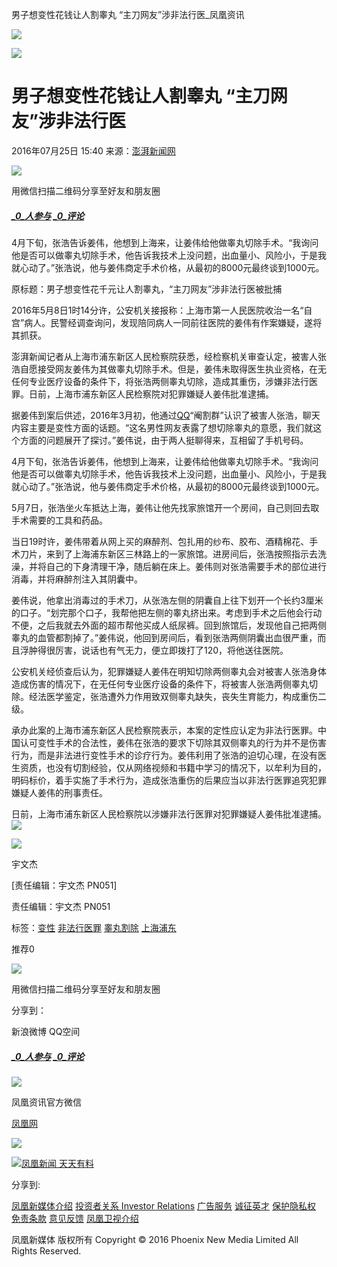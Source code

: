 男子想变性花钱让人割睾丸 “主刀网友”涉非法行医\_凤凰资讯

![](https://dolphin.deliver.ifeng.com/c?z=ifeng&la=0&si=2&ci=23&cg=22&c=29&or=232&l=728&bg=728&b=726&u=https://y0.ifengimg.com/34c4a1d78882290c/2012/0528/1x1.gif)

![](http://y3.ifengimg.com/a/2016/0414/ab605e5e0631dd6size71_w300_h300.jpg)

# 男子想变性花钱让人割睾丸 “主刀网友”涉非法行医

2016年07月25日 15:40 来源：[澎湃新闻网](http://www.thepaper.cn/newsDetail_forward_1503663)

![](//h2.ifengimg.com/0f56ee67a4c375c2/2013/1106/indeccode.png)

用微信扫描二维码分享至好友和朋友圈

##### [_0_人参与](http://gentie.ifeng.com/view.html?docUrl=http%3A%2F%2Fnews.ifeng.com%2Fa%2F20160725%2F49639782_0.shtml&docName=%E7%94%B7%E5%AD%90%E6%83%B3%E5%8F%98%E6%80%A7%E8%8A%B1%E9%92%B1%E8%AE%A9%E4%BA%BA%E5%89%B2%E7%9D%BE%E4%B8%B8%20%E2%80%9C%E4%B8%BB%E5%88%80%E7%BD%91%E5%8F%8B%E2%80%9D%E6%B6%89%E9%9D%9E%E6%B3%95%E8%A1%8C%E5%8C%BB&skey=0cb9f9) [_0_评论](http://gentie.ifeng.com/view.html?docUrl=http%3A%2F%2Fnews.ifeng.com%2Fa%2F20160725%2F49639782_0.shtml&docName=%E7%94%B7%E5%AD%90%E6%83%B3%E5%8F%98%E6%80%A7%E8%8A%B1%E9%92%B1%E8%AE%A9%E4%BA%BA%E5%89%B2%E7%9D%BE%E4%B8%B8%20%E2%80%9C%E4%B8%BB%E5%88%80%E7%BD%91%E5%8F%8B%E2%80%9D%E6%B6%89%E9%9D%9E%E6%B3%95%E8%A1%8C%E5%8C%BB&skey=0cb9f9)

4月下旬，张浩告诉姜伟，他想到上海来，让姜伟给他做睾丸切除手术。“我询问他是否可以做睾丸切除手术，他告诉我技术上没问题，出血量小、风险小，于是我就心动了。”张浩说，他与姜伟商定手术价格，从最初的8000元最终谈到1000元。

原标题：男子想变性花千元让人割睾丸，“主刀网友”涉非法行医被批捕

2016年5月8日1时14分许，公安机关接报称：上海市第一人民医院收治一名“自宫”病人。民警经调查询问，发现陪同病人一同前往医院的姜伟有作案嫌疑，遂将其抓获。

澎湃新闻记者从上海市浦东新区人民检察院获悉，经检察机关审查认定，被害人张浩自愿接受网友姜伟为其做睾丸切除手术。但是，姜伟未取得医生执业资格，在无任何专业医疗设备的条件下，将张浩两侧睾丸切除，造成其重伤，涉嫌非法行医罪。日前，上海市浦东新区人民检察院对犯罪嫌疑人姜伟批准逮捕。

据姜伟到案后供述，2016年3月初，他通过[QQ](http://car.auto.ifeng.com/series/1785)“阉割群”认识了被害人张浩，聊天内容主要是变性方面的话题。“这名男性网友表露了想切除睾丸的意愿，我们就这个方面的问题展开了探讨。”姜伟说，由于两人挺聊得来，互相留了手机号码。

4月下旬，张浩告诉姜伟，他想到上海来，让姜伟给他做睾丸切除手术。“我询问他是否可以做睾丸切除手术，他告诉我技术上没问题，出血量小、风险小，于是我就心动了。”张浩说，他与姜伟商定手术价格，从最初的8000元最终谈到1000元。

5月7日，张浩坐火车抵达上海，姜伟让他先找家旅馆开一个房间，自己则回去取手术需要的工具和药品。

当日19时许，姜伟带着从网上买的麻醉剂、包扎用的纱布、胶布、酒精棉花、手术刀片，来到了上海浦东新区三林路上的一家旅馆。进房间后，张浩按照指示去洗澡，并将自己的下身清理干净，随后躺在床上。姜伟则对张浩需要手术的部位进行消毒，并将麻醉剂注入其阴囊中。

姜伟说，他拿出消毒过的手术刀，从张浩左侧的阴囊自上往下划开一个长约3厘米的口子。“划完那个口子，我帮他把左侧的睾丸挤出来。考虑到手术之后他会行动不便，之后我就去外面的超市帮他买成人纸尿裤。回到旅馆后，发现他自己把两侧睾丸的血管都割掉了。”姜伟说，他回到房间后，看到张浩两侧阴囊出血很严重，而且浮肿得很厉害，说话也有气无力，便立即拨打了120，将他送往医院。

公安机关经侦查后认为，犯罪嫌疑人姜伟在明知切除两侧睾丸会对被害人张浩身体造成伤害的情况下，在无任何专业医疗设备的条件下，将被害人张浩两侧睾丸切除。经法医学鉴定，张浩遭外力作用致双侧睾丸缺失，丧失生育能力，构成重伤二级。

承办此案的上海市浦东新区人民检察院表示，本案的定性应认定为非法行医罪。中国认可变性手术的合法性，姜伟在张浩的要求下切除其双侧睾丸的行为并不是伤害行为，而是非法进行变性手术的诊疗行为。姜伟利用了张浩的迫切心理，在没有医生资质，也没有切割经验，仅从网络视频和书籍中学习的情况下，以牟利为目的，明码标价，着手实施了手术行为，造成张浩重伤的后果应当以非法行医罪追究犯罪嫌疑人姜伟的刑事责任。

日前，上海市浦东新区人民检察院以涉嫌非法行医罪对犯罪嫌疑人姜伟批准逮捕。[![](http://y2.ifengimg.com/a/2015/0708/icon_logo.gif)](http://www.ifeng.com/)

![](http://p2.ifengimg.com/a/2016_25/bb934eb0c484847_size29_w160_h214.jpg)

宇文杰

\[责任编辑：宇文杰 PN051\]

责任编辑：宇文杰 PN051

标签：[变性](http://search.ifeng.com/sofeng/search.action?c=1&q=%E5%8F%98%E6%80%A7) [非法行医罪](http://search.ifeng.com/sofeng/search.action?c=1&q=%E9%9D%9E%E6%B3%95%E8%A1%8C%E5%8C%BB%E7%BD%AA) [睾丸割除](http://search.ifeng.com/sofeng/search.action?c=1&q=%E7%9D%BE%E4%B8%B8%E5%89%B2%E9%99%A4) [上海浦东](http://search.ifeng.com/sofeng/search.action?c=1&q=%E4%B8%8A%E6%B5%B7%E6%B5%A6%E4%B8%9C)

推荐0

![](//h2.ifengimg.com/0f56ee67a4c375c2/2013/1106/indeccode.png)

用微信扫描二维码分享至好友和朋友圈

分享到：

新浪微博 QQ空间

##### [_0_人参与](http://gentie.ifeng.com/view.html?docUrl=http%3A%2F%2Fnews.ifeng.com%2Fa%2F20160725%2F49639782_0.shtml&docName=%E7%94%B7%E5%AD%90%E6%83%B3%E5%8F%98%E6%80%A7%E8%8A%B1%E9%92%B1%E8%AE%A9%E4%BA%BA%E5%89%B2%E7%9D%BE%E4%B8%B8%20%E2%80%9C%E4%B8%BB%E5%88%80%E7%BD%91%E5%8F%8B%E2%80%9D%E6%B6%89%E9%9D%9E%E6%B3%95%E8%A1%8C%E5%8C%BB&skey=0cb9f9) [_0_评论](http://gentie.ifeng.com/view.html?docUrl=http%3A%2F%2Fnews.ifeng.com%2Fa%2F20160725%2F49639782_0.shtml&docName=%E7%94%B7%E5%AD%90%E6%83%B3%E5%8F%98%E6%80%A7%E8%8A%B1%E9%92%B1%E8%AE%A9%E4%BA%BA%E5%89%B2%E7%9D%BE%E4%B8%B8%20%E2%80%9C%E4%B8%BB%E5%88%80%E7%BD%91%E5%8F%8B%E2%80%9D%E6%B6%89%E9%9D%9E%E6%B3%95%E8%A1%8C%E5%8C%BB&skey=0cb9f9)

![](http://d.ifengimg.com/w80_h80_nocache/y0.ifengimg.com/e01ed39fc2da5d4a/2013/1107/00092ec33d1b6502592a18584daddf3e.jpg)

凤凰资讯官方微信

[凤凰网](http://weibo.com/phoenixnewmedia "凤凰网")

![](http://y2.ifengimg.com/ifengimcp/pic/20150902/3677f2773fd79f12b079_size1_w35_h15.png)

[![凤凰新闻 天天有料](//y3.ifengimg.com/a/2015/0130/b3e486531275e3b.JPG)](http://api.3g.ifeng.com/ifengtg?adid=11345)

分享到:

[凤凰新媒体介绍](//www.ifeng.com/corp/about/intro/) [投资者关系 Investor Relations](//ir.ifeng.com/) [广告服务](//biz.ifeng.com/) [诚征英才](//career.ifeng.com/) [保护隐私权](//www.ifeng.com/corp/privacy/) [免责条款](//www.ifeng.com/corp/exemption/) [意见反馈](//www.ifeng.com/corp/feedback/) [凤凰卫视介绍](//phtv.ifeng.com/intro/)

凤凰新媒体 版权所有 Copyright © 2016 Phoenix New Media Limited All Rights Reserved.